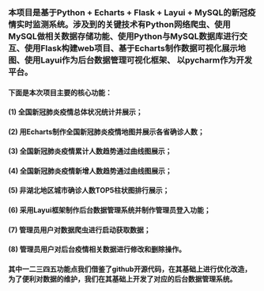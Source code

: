 ### 本项目是基于Python + Echarts + Flask + Layui + MySQL的新冠疫情实时监测系统。涉及到的关键技术有Python网络爬虫、使用MySQL做相关数据存储功能、使用Python与MySQL数据库进行交互、使用Flask构建web项目、基于Echarts制作数据可视化展示地图、使用Layui作为后台数据管理可视化框架、 以pycharm作为开发平台。
#### 下面是本次项目主要的核心功能：
#### (1)	全国新冠肺炎疫情总体状况统计并展示；
#### (2)	用Echarts制作全国新冠肺炎疫情地图并展示各省确诊人数；
#### (3)	全国新冠肺炎疫情累计人数趋势通过曲线图展示；
#### (4)	全国新冠肺炎疫情新增人数趋势通过曲线图展示；
#### (5)	非湖北地区城市确诊人数TOP5柱状图排行展示；
#### (6)	采用Layui框架制作后台数据管理系统并制作管理员登入功能；
#### (7)	管理员用户对数据爬虫进行启动获取数据；
#### (8)	管理员用户对后台疫情相关数据进行修改和删除操作。
#### 其中一二三四五功能点我们借鉴了github开源代码，在其基础上进行优化改造，为了便利对数据的维护，我们在其基础上开发了对应的后台数据管理系统。

